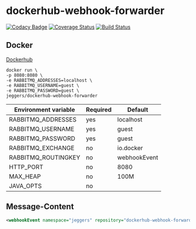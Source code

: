 dockerhub-webhook-forwarder
============

[![Codacy Badge](https://api.codacy.com/project/badge/grade/dc1758219a934b4bab3b662f32354101)](https://www.codacy.com/app/eggers-julian/dockerhub-webhook-forwarder)
[![Coverage Status](https://coveralls.io/repos/julian-eggers/dockerhub-webhook-forwarder/badge.svg?branch=master&service=github)](https://coveralls.io/github/julian-eggers/dockerhub-webhook-forwarder?branch=master)
[![Build Status](https://travis-ci.org/julian-eggers/dockerhub-webhook-forwarder.svg?branch=master)](https://travis-ci.org/julian-eggers/dockerhub-webhook-forwarder)


## Docker
[Dockerhub](https://hub.docker.com/r/jeggers/dockerhub-webhook-forwarder/)
```
docker run \
-p 8080:8080 \
-e RABBITMQ_ADDRESSES=localhost \
-e RABBITMQ_USERNAME=guest \
-e RABBITMQ_PASSWORD=guest \
jeggers/dockerhub-webhook-forwarder
```

| Environment variable  | Required | Default |
| - | - | - |
| RABBITMQ_ADDRESSES | yes | localhost |
| RABBITMQ_USERNAME | yes | guest |
| RABBITMQ_PASSWORD | yes | guest |
| RABBITMQ_EXCHANGE | no | io.docker |
| RABBITMQ_ROUTINGKEY | no | webhookEvent |
| HTTP_PORT | no | 8080 |
| MAX_HEAP | no | 100M |
| JAVA_OPTS | no |  |


## Message-Content
```xml
<webhookEvent namespace="jeggers" repository="dockerhub-webhook-forwarder" tag="latest" image="jeggers/dockerhub-webhook-forwarder:latest" />
```
